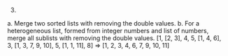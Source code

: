  3.
 a. Merge two sorted lists with removing the double values.
 b. For a heterogeneous list, formed from integer numbers and list of numbers, 
 merge all sublists with removing the double values.
 [1, [2, 3], 4, 5, [1, 4, 6], 3, [1, 3, 7, 9, 10], 5, [1, 1, 11], 8] =>
 [1, 2, 3, 4, 6, 7, 9, 10, 11]


